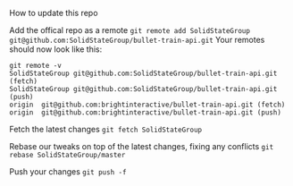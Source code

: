 How to update this repo

Add the offical repo as a remote
`git remote add SolidStateGroup git@github.com:SolidStateGroup/bullet-train-api.git`
Your remotes should now look like this:
```
git remote -v 
SolidStateGroup git@github.com:SolidStateGroup/bullet-train-api.git (fetch)
SolidStateGroup git@github.com:SolidStateGroup/bullet-train-api.git (push)
origin  git@github.com:brightinteractive/bullet-train-api.git (fetch)
origin  git@github.com:brightinteractive/bullet-train-api.git (push)
```

Fetch the latest changes
`git fetch SolidStateGroup`

Rebase our tweaks on top of the latest changes, fixing any conflicts
`git rebase SolidStateGroup/master`

Push your changes
`git push -f`

